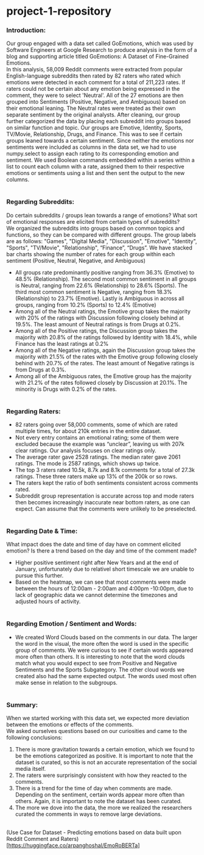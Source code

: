 # project-1-repository

### Introduction: <br />
Our group engaged with a data set called GoEmotions, which was used by Software Engineers at Google Research to produce analysis in the form of a blog and supporting article titled GoEmotions: A Dataset of Fine-Grained Emotions. <br />
In this analysis, 58,009 Reddit comments were extracted from popular English-language subreddits then rated by 82 raters who rated which emotions were detected in each comment for a total of 211,223 rates. If raters could not be certain about any emotion being expressed in the comment, they were to select 'Neutral'. All of the 27 emotions are then grouped into Sentiments (Positive, Negative, and Ambiguous) based on their emotional leaning. The Neutral rates were treated as their own separate sentiment by the original analysts. After cleaning, our group further categorized the data by placing each subreddit into groups based on similar function and topic. Our groups are Emotive, Identity, Sports, TV/Movie, Relationship, Drugs, and Finance. This was to see if certain groups leaned towards a certain sentiment. Since neither the emotions nor sentiments were included as columns in the data set, we had to use numpy.select to assign each rating to its corresponding emotion and sentiment. We used Boolean commands embedded within a series within a list to count each column with a rate, assigned them to their respective emotions or sentiments using a list and then sent the output to the new columns.  <br /> <br /> 


### Regarding Subreddits: <br />
Do certain subreddits / groups lean towards a range of emotions? What sort of emotional responses are elicited from certain types of subreddits?<br /> 
We organized the subreddits into groups based on common topics and functions, so they can be compared with different groups. The group labels are as follows: "Games", "Digital Media", "Discussion", "Emotive", "Identity", "Sports", "TV/Movie", "Relationship", “Finance”, “Drugs”. We have stacked bar charts showing the number of rates for each group within each sentiment (Positive, Neutral, Negative, and Ambiguous)<br /> 
- All groups rate predominantly positive ranging from 36.3% (Emotive) to 48.5% (Relationship). The second most common sentiment in all groups is Neutral, ranging from 22.6% (Relationship) to 28.6% (Sports). The third most common sentiment is Negative, ranging from 18.3% (Relationship) to 23.7% (Emotive). Lastly is Ambiguous in across all groups, ranging from 10.2% (Sports) to 12.4% (Emotive) <br /> 
- Among all of the Neutral ratings, the Emotive group takes the majority with 20% of the ratings with Discussion following closely behind at 19.5%. The least amount of Neutral ratings is from Drugs at 0.2%. <br /> 
- Among all of the Positive ratings, the Discussion group takes the majority with 20.8% of the ratings followed by Identity with 18.4%, while Finance has the least ratings at 0.2% <br /> 
- Among all of the Negative ratings, again the Discussion group takes the majority with 21.5% of the rates with the Emotive group following closely behind with 20.7% of the rates. The least amount of Negative ratings is from Drugs at 0.3%. <br />
- Among all of the Ambiguous rates, the Emotive group has the majority with 21.2% of the rates followed closely by Discussion at 20.1%. The minority is Drugs with 0.2% of the rates. <br /> <br />


### Regarding Raters:<br />
- 82 raters going over 58,000 comments, some of which are rated multiple times, for about 210k entries in the entire dataset.  <br />
- Not every entry contains an emotional rating; some of them were excluded because the example was “unclear”, leaving us with 207k clear ratings. Our analysis focuses on clear ratings only.  <br />
- The average rater gave 2528 ratings. The median rater gave 2061 ratings. The mode is 2587 ratings, which shows up twice.  <br />
- The top 3 raters rated 10.5k, 8.7k and 8.1k comments for a total of 27.3k ratings. These three raters make up 13% of the 200k or so rows. <br />
- The raters kept the ratio of both sentiments consistent across comments rated. <br />
- Subreddit group representation is accurate across top and mode raters then becomes increasingly inaccurate near bottom raters, as one can expect. Can assume that the comments were unlikely to be preselected. <br /> <br />

### Regarding Date & Time:<br /> 
What impact does the date and time of day have on comment elicited emotion? Is there a trend based on the day and time of the comment made? <br />
- Higher positive sentiment right after New Years and at the end of January, unfortunately due to relativel short timescale we are unable to pursue this further.  <br />
- Based on the heatmap, we can see that most comments were made between the hours of 12:00am - 2:00am and 4:00pm -10:00pm, due to lack of geographic data we cannot determine the timezones and adjusted hours of activity. <br /> <br />

### Regarding Emotion / Sentiment and Words: <br />
- We created Word Clouds based on the comments in our data. The larger the word in the visual, the more often the word is used in the specific group of comments. We were curious to see if certain words appeared more often than others. It is interesting to note that the word clouds match what you would expect to see from Positive and Negative Sentiments and the Sports Subgategory. The other cloud words we created also had the same expected output. The words used most often make sense in relation to the subgroups.  <br /> <br />

### Summary:<br />
When we started working with this data set, we expected more deviation between the emotions or effects of the comments. <br />
We asked ourselves questions based on our curiosities and came to the following conclusions: <br />
1. There is more gravitation towards a certain emotion, which we found to be the emotions categorized as positive. It is important to note that the dataset is curated, so this is not an accurate representation of the social media itself.<br />
2. The raters were surprisingly consistent with how they reacted to the comments. <br />
3. There is a trend for the time of day when comments are made. Depending on the sentiment, certain words appear more often than others. Again, it is important to note the dataset has been curated. <br />
4. The more we dove into the data, the more we realized the researchers curated the comments in ways to remove large deviations. <br /> <br />

(Use Case for Dataset - Predicting emotions based on data built upon Reddit Comment and Raters)[https://huggingface.co/arpanghoshal/EmoRoBERTa]
